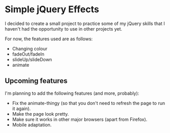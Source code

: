 # Simple jQuery Effects

I decided to create a small project to practice some of my jQuery skills that I haven't had the opportunity to use 
in other projects yet. 

For now, the features used are as follows:

 * Changing colour
 * fadeOut/fadeIn
 * slideUp/slideDown
 * animate
 
 
## Upcoming features

I'm planning to add the following features (and more, probably):

 * Fix the animate-thingy (so that you don't need to refresh the page to run it again).
 * Make the page look pretty.
 * Make sure it works in other major browsers (apart from Firefox).
 * Mobile adaptation.